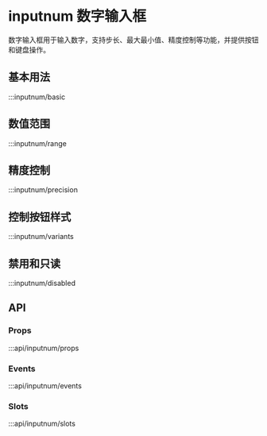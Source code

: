 # inputnum 数字输入框

数字输入框用于输入数字，支持步长、最大最小值、精度控制等功能，并提供按钮和键盘操作。

## 基本用法
:::inputnum/basic

## 数值范围
:::inputnum/range

## 精度控制
:::inputnum/precision

## 控制按钮样式

:::inputnum/variants

## 禁用和只读
:::inputnum/disabled

## API

### Props
:::api/inputnum/props

### Events
:::api/inputnum/events

### Slots
:::api/inputnum/slots